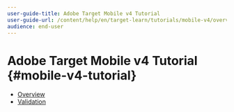 ```yaml
---
user-guide-title: Adobe Target Mobile v4 Tutorial
user-guide-url: /content/help/en/target-learn/tutorials/mobile-v4/overview.html
audience: end-user
---
```


# Adobe Target Mobile v4 Tutorial {#mobile-v4-tutorial}

+ [Overview](overview.md)
+ [Validation](validation.md)
